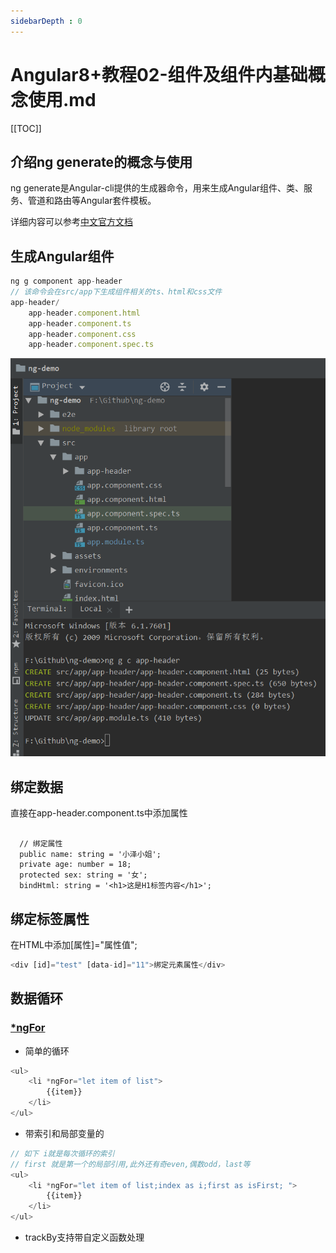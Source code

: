 ```yaml
---
sidebarDepth : 0
---
```

# Angular8+教程02-组件及组件内基础概念使用.md

[[TOC]]

## 介绍ng generate的概念与使用

ng generate是Angular-cli提供的生成器命令，用来生成Angular组件、类、服务、管道和路由等Angular套件模板。

详细内容可以参考[中文官方文档](https://angular.cn/cli/generate)

## 生成Angular组件

```javascript
ng g component app-header
// 该命令会在src/app下生成组件相关的ts、html和css文件
app-header/
    app-header.component.html
    app-header.component.ts
    app-header.component.css
    app-header.component.spec.ts
```

![app-header](./imgs/ng02.png)

## 绑定数据

直接在app-header.component.ts中添加属性

```angular2

  // 绑定属性
  public name: string = '小泽小姐';
  private age: number = 18;
  protected sex: string = '女';
  bindHtml: string = '<h1>这是H1标签内容</h1>';

```

## 绑定标签属性

在HTML中添加[属性]="属性值";
```javascript
<div [id]="test" [data-id]="11">绑定元素属性</div>
```

## 数据循环

### [*ngFor](https://angular.cn/api/common/NgForOf#description) 

- 简单的循环

```javascript
<ul>
    <li *ngFor="let item of list">
        {{item}}
    </li>
</ul>
```

- 带索引和局部变量的


```javascript
// 如下 i就是每次循环的索引
// first 就是第一个的局部引用,此外还有奇even,偶数odd，last等
<ul>
    <li *ngFor="let item of list;index as i;first as isFirst; ">
        {{item}}
    </li>
</ul>
```

- trackBy支持带自定义函数处理





